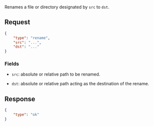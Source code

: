 Renames a file or directory designated by `src` to `dst`.

## Request

```json
{
    "type": "rename",
    "src": "...",
    "dst": "..."
}
```

### Fields

* `src`: absolute or relative path to be renamed.

* `dst`: absolute or relative path acting as the destination of the rename.

## Response

```json
{
    "type": "ok"
}
```
